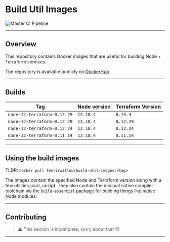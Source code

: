 # Build Util Images

![Master CI Pipeline](https://github.com/FenrirWillow/build-util-images/workflows/Master%20CI%20Pipeline/badge.svg)

---

## Overview

This repository contains Docker images that are useful for building Node + Terraform services.

The repository is available publicly on [DockerHub](https://hub.docker.com/r/fenrirwillow/build-util-images)

---

## Builds

Tag | Node version | Terraform Version
---|---|---
`node-12-terraform-0.12.29` | `12.18.4` | `0.13.4`
`node-12-terraform-0.12.29` | `12.18.4` | `0.12.29`
`node-12-terraform-0.12.24` | `12.18.4` | `0.12.24`
`node-12-terraform-0.11.14` | `12.18.4` | `0.11.14`

---

## Using the build images

TLDR: `docker pull fenrirwillow/build-util-images:<tag>`

The images contain the specified Node and Terraform version along with a few utilities (curl, unzip). They also contain the minimal native compiler toolchain via the `build-essential` package for building things like native Node modules.

---

## Contributing

> ⚠ This section is incomplete, sorry about that 😢

---
